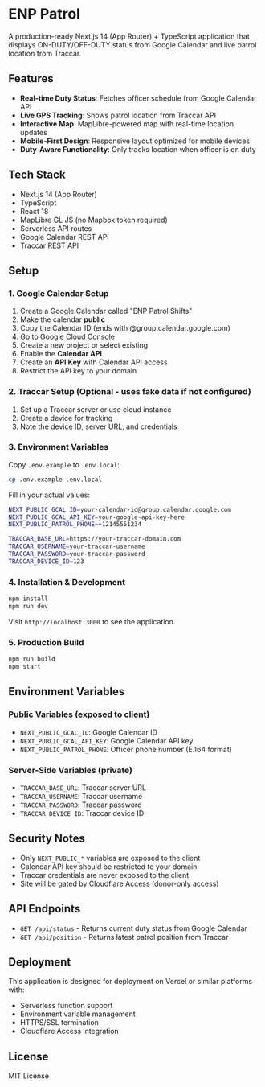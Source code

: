 # ENP Patrol

A production-ready Next.js 14 (App Router) + TypeScript application that displays ON-DUTY/OFF-DUTY status from Google Calendar and live patrol location from Traccar.

## Features

- **Real-time Duty Status**: Fetches officer schedule from Google Calendar API
- **Live GPS Tracking**: Shows patrol location from Traccar API
- **Interactive Map**: MapLibre-powered map with real-time location updates
- **Mobile-First Design**: Responsive layout optimized for mobile devices
- **Duty-Aware Functionality**: Only tracks location when officer is on duty

## Tech Stack

- Next.js 14 (App Router)
- TypeScript
- React 18
- MapLibre GL JS (no Mapbox token required)
- Serverless API routes
- Google Calendar REST API
- Traccar REST API

## Setup

### 1. Google Calendar Setup

1. Create a Google Calendar called "ENP Patrol Shifts"
2. Make the calendar **public**
3. Copy the Calendar ID (ends with @group.calendar.google.com)
4. Go to [Google Cloud Console](https://console.cloud.google.com/)
5. Create a new project or select existing
6. Enable the **Calendar API**
7. Create an **API Key** with Calendar API access
8. Restrict the API key to your domain

### 2. Traccar Setup (Optional - uses fake data if not configured)

1. Set up a Traccar server or use cloud instance
2. Create a device for tracking
3. Note the device ID, server URL, and credentials

### 3. Environment Variables

Copy `.env.example` to `.env.local`:

```bash
cp .env.example .env.local
```

Fill in your actual values:

```bash
NEXT_PUBLIC_GCAL_ID=your-calendar-id@group.calendar.google.com
NEXT_PUBLIC_GCAL_API_KEY=your-google-api-key-here
NEXT_PUBLIC_PATROL_PHONE=+12145551234

TRACCAR_BASE_URL=https://your-traccar-domain.com
TRACCAR_USERNAME=your-traccar-username
TRACCAR_PASSWORD=your-traccar-password
TRACCAR_DEVICE_ID=123
```

### 4. Installation & Development

```bash
npm install
npm run dev
```

Visit `http://localhost:3000` to see the application.

### 5. Production Build

```bash
npm run build
npm start
```

## Environment Variables

### Public Variables (exposed to client)

- `NEXT_PUBLIC_GCAL_ID`: Google Calendar ID
- `NEXT_PUBLIC_GCAL_API_KEY`: Google Calendar API key
- `NEXT_PUBLIC_PATROL_PHONE`: Officer phone number (E.164 format)

### Server-Side Variables (private)

- `TRACCAR_BASE_URL`: Traccar server URL
- `TRACCAR_USERNAME`: Traccar username
- `TRACCAR_PASSWORD`: Traccar password
- `TRACCAR_DEVICE_ID`: Traccar device ID

## Security Notes

- Only `NEXT_PUBLIC_*` variables are exposed to the client
- Calendar API key should be restricted to your domain
- Traccar credentials are never exposed to the client
- Site will be gated by Cloudflare Access (donor-only access)

## API Endpoints

- `GET /api/status` - Returns current duty status from Google Calendar
- `GET /api/position` - Returns latest patrol position from Traccar

## Deployment

This application is designed for deployment on Vercel or similar platforms with:

- Serverless function support
- Environment variable management
- HTTPS/SSL termination
- Cloudflare Access integration

## License

MIT License
